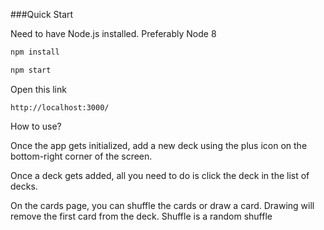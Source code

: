 ###Quick Start

Need to have Node.js installed. Preferably Node 8
 
```bash
npm install
```

```bash
npm start
```

Open this link
```
http://localhost:3000/
```

How to use?

Once the app gets initialized, add a new deck using the plus icon on the bottom-right corner of the screen.

Once a deck gets added, all you need to do is click the deck in the list of decks.

On the cards page, you can shuffle the cards or draw a card.
   Drawing will remove the first card from the deck.
   Shuffle is a random shuffle 
